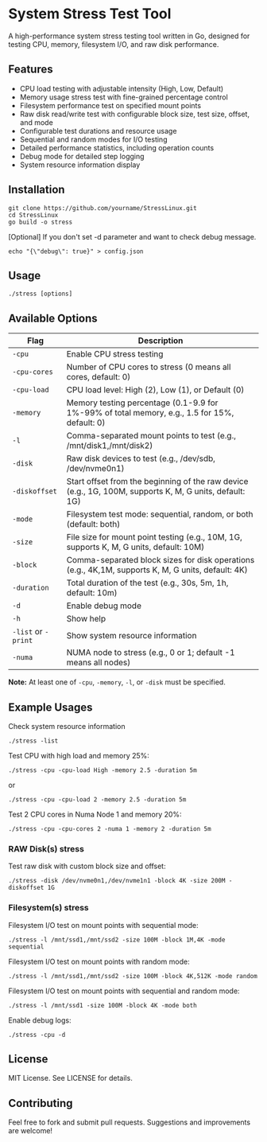 # System Stress Test Tool

A high-performance system stress testing tool written in Go, designed for testing CPU, memory, filesystem I/O, and raw disk performance.

## Features

* CPU load testing with adjustable intensity (High, Low, Default)
* Memory usage stress test with fine-grained percentage control
* Filesystem performance test on specified mount points
* Raw disk read/write test with configurable block size, test size, offset, and mode
* Configurable test durations and resource usage
* Sequential and random modes for I/O testing
* Detailed performance statistics, including operation counts
* Debug mode for detailed step logging
* System resource information display

## Installation

```
git clone https://github.com/yourname/StressLinux.git
cd StressLinux
go build -o stress
```

[Optional] If you don't set -d parameter and want to check debug message.
```
echo "{\"debug\": true}" > config.json
```

## Usage

```
./stress [options]
```

## Available Options

| Flag | Description |
|------|-------------|
| `-cpu` | Enable CPU stress testing |
| `-cpu-cores` | Number of CPU cores to stress (0 means all cores, default: 0) |
| `-cpu-load` | CPU load level: High (2), Low (1), or Default (0) |
| `-memory` | Memory testing percentage (0.1-9.9 for 1%-99% of total memory, e.g., 1.5 for 15%, default: 0) |
| `-l` | Comma-separated mount points to test (e.g., /mnt/disk1,/mnt/disk2) |
| `-disk` | Raw disk devices to test (e.g., /dev/sdb, /dev/nvme0n1) |
| `-diskoffset` | Start offset from the beginning of the raw device (e.g., 1G, 100M, supports K, M, G units, default: 1G) |
| `-mode` | Filesystem test mode: sequential, random, or both (default: both) |
| `-size` | File size for mount point testing (e.g., 10M, 1G, supports K, M, G units, default: 10M) |
| `-block` | Comma-separated block sizes for disk operations (e.g., 4K,1M, supports K, M, G units, default: 4K) |
| `-duration` | Total duration of the test (e.g., 30s, 5m, 1h, default: 10m) |
| `-d` | Enable debug mode |
| `-h` | Show help |
| `-list` or `-print` | Show system resource information |
| `-numa` | NUMA node to stress (e.g., 0 or 1; default -1 means all nodes) |

**Note:** At least one of `-cpu`, `-memory`, `-l`, or `-disk` must be specified.

## Example Usages

Check system resource information
```
./stress -list
```

Test CPU with high load and memory 25%:
```
./stress -cpu -cpu-load High -memory 2.5 -duration 5m
```
or
```
./stress -cpu -cpu-load 2 -memory 2.5 -duration 5m
```

Test 2 CPU cores in Numa Node 1 and memory 20%:
```
./stress -cpu -cpu-cores 2 -numa 1 -memory 2 -duration 5m

```
### RAW Disk(s) stress
Test raw disk with custom block size and offset:
```
./stress -disk /dev/nvme0n1,/dev/nvme1n1 -block 4K -size 200M -diskoffset 1G
```

### Filesystem(s) stress
Filesystem I/O test on mount points with sequential mode:
```
./stress -l /mnt/ssd1,/mnt/ssd2 -size 100M -block 1M,4K -mode sequential
```

Filesystem I/O test on mount points with random mode:
```
./stress -l /mnt/ssd1,/mnt/ssd2 -size 100M -block 4K,512K -mode random
```

Filesystem I/O test on mount points with sequential and random mode:
```
./stress -l /mnt/ssd1 -size 100M -block 4K -mode both
```

Enable debug logs:
```
./stress -cpu -d
```

## License

MIT License. See LICENSE for details.

## Contributing

Feel free to fork and submit pull requests. Suggestions and improvements are welcome!
